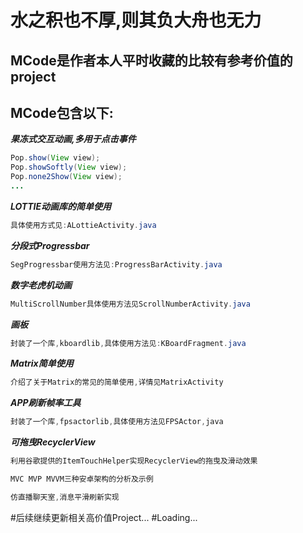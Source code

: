 
# 水之积也不厚,则其负大舟也无力

## MCode是作者本人平时收藏的比较有参考价值的project
## MCode包含以下:
 ***果冻式交互动画,多用于点击事件***
 ```java
 Pop.show(View view);
 Pop.showSoftly(View view);
 Pop.none2Show(View view);
 ...
 ```
 ***LOTTIE动画库的简单使用***
 ```java
 具体使用方式见:ALottieActivity.java
 ```
 ***分段式Progressbar***
 ```java
SegProgressbar使用方法见:ProgressBarActivity.java
```
***数字老虎机动画***
```java
MultiScrollNumber具体使用方法见ScrollNumberActivity.java
```
***画板***
```java
封装了一个库,kboardlib,具体使用方法见:KBoardFragment.java
```
***Matrix简单使用***
```java
介绍了关于Matrix的常见的简单使用,详情见MatrixActivity
```
***APP刷新帧率工具***
```java
封装了一个库,fpsactorlib,具体使用方法见FPSActor,java
```
***可拖曳RecyclerView***
```java
利用谷歌提供的ItemTouchHelper实现RecyclerView的拖曳及滑动效果
```

```java
MVC MVP MVVM三种安卓架构的分析及示例
```

```java
仿直播聊天室,消息平滑刷新实现
```
#后续继续更新相关高价值Project...
#Loading...


